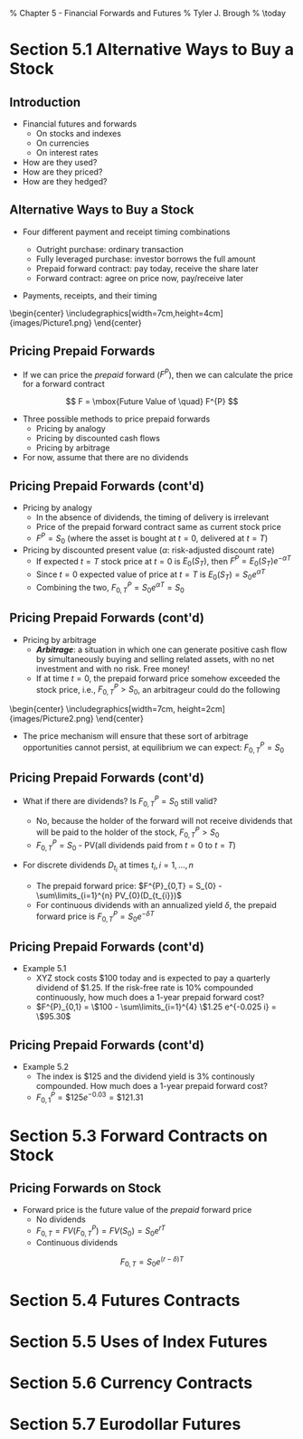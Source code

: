 % Chapter 5 - Financial Forwards and Futures 
% Tyler J. Brough
% \today

# Section 5.1 Alternative Ways to Buy a Stock 

## Introduction

- Financial futures and forwards
	- On stocks and indexes
	- On currencies
	- On interest rates
- How are they used?
- How are they priced?
- How are they hedged?


## Alternative Ways to Buy a Stock

- Four different payment and receipt timing combinations
	- Outright purchase: ordinary transaction
	- Fully leveraged purchase: investor borrows the full amount
	- Prepaid forward contract: pay today, receive the share later
	- Forward contract: agree on price now, pay/receive later

- Payments, receipts, and their timing

\begin{center}
 \includegraphics[width=7cm,height=4cm]{images/Picture1.png}
\end{center}


## Pricing Prepaid Forwards

- If we can price the _prepaid_ forward ($F^{P}$), then we can calculate the price
  for a forward contract

$$ 
F = \mbox{Future Value of \quad} F^{P}
$$

- Three possible methods to price prepaid forwards
	- Pricing by analogy
	- Pricing by discounted cash flows
	- Pricing by arbitrage
- For now, assume that there are no dividends


## Pricing Prepaid Forwards (cont'd)

- Pricing by analogy
	- In the absence of dividends, the timing of delivery is irrelevant
	- Price of the prepaid forward contract same as current stock price
	- $F^{P} = S_{0}$ (where the asset is bought at $t=0$, delivered at $t=T$)
- Pricing by discounted present value ($\alpha$: risk-adjusted discount rate)
	- If expected $t=T$ stock price at $t=0$ is $E_{0}(S_{T})$, then $F^{P} = E_{0}(S_{T}) e^{-\alpha T}$
	- Since $t=0$ expected value of price at $t=T$ is $E_{0}(S_{T}) = S_{0}e^{\alpha T}$
	- Combining the two, $F^{P}_{0,T} = S_{0} e^{\alpha T} = S_{0}$


## Pricing Prepaid Forwards (cont'd)

- Pricing by arbitrage
	- ___Arbitrage___: a situation in which one can generate positive cash flow by simultaneously buying
	  and selling related assets, with no net investment and with no risk. Free money!
	- If at time $t=0$, the prepaid forward price somehow exceeded the stock price, i.e., $F^{P}_{0,T} > S_{0}$,
	  an arbitrageur could do the following

\begin{center}
  \includegraphics[width=7cm, height=2cm]{images/Picture2.png}
\end{center}

- The price mechanism will ensure that these sort of arbitrage opportunities cannot persist,
  at equilibrium we can expect: $F^{P}_{0,T} = S_{0}$


## Pricing Prepaid Forwards (cont'd)

- What if there are dividends? Is $F^{P}_{0,T} = S_{0}$ still valid?
	- No, because the holder of the forward will not receive dividends that will be paid to the
	  holder of the stock, $F^{P}_{0,T} > S_{0}$ 
	- $F^{P}_{0,T} = S_{0}$ - PV(all dividends paid from $t=0$ to $t=T$)

- For discrete dividends $D_{t_{i}}$ at times $t_{i}, i = 1, \ldots, n$
	- The prepaid forward price: $F^{P}_{0,T} = S_{0} - \sum\limits_{i=1}^{n} PV_{0}(D_{t_{i}})$
	- For continuous dividends with an annualized yield $\delta$, the prepaid forward price is $F^{P}_{0,T} = S_{0} e^{-\delta T}$


## Pricing Prepaid Forwards (cont'd)

- Example 5.1
	- XYZ stock costs $\$100$ today and is expected to pay a quarterly dividend of $\$1.25$. 
	  If the risk-free rate is $10\%$ compounded continuously, how much does a $1$-year 
	  prepaid forward cost?
	- $F^{P}_{0,1} = \$100 - \sum\limits_{i=1}^{4} \$1.25 e^{-0.025 i} = \$95.30$


## Pricing Prepaid Forwards (cont'd)

- Example 5.2
	- The index is $\$125$ and the dividend yield is $3\%$ continously compounded. How
	  much does a $1$-year prepaid forward cost?
	- $F^{P}_{0,1} = \$125 e^{-0.03} = \$121.31$


# Section 5.3 Forward Contracts on Stock

## Pricing Forwards on Stock

- Forward price is the future value of the _prepaid_ forward price
	- No dividends
	- $F_{0,T} = FV(F^{P}_{0,T}) = FV(S_{0}) = S_{0}e^{rT}$
	- Continuous dividends

$$
F_{0,T} = S_{0} e^{(r - \delta)T}
$$


# Section 5.4 Futures Contracts


# Section 5.5 Uses of Index Futures


# Section 5.6 Currency Contracts


# Section 5.7 Eurodollar Futures


